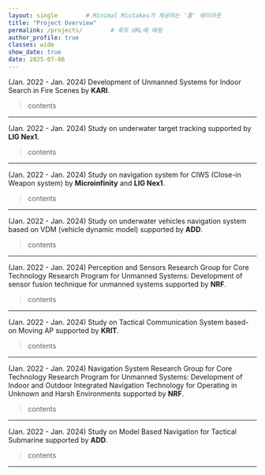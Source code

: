 ```yaml
---
layout: single        # Minimal Mistakes가 제공하는 '홈' 레이아웃
title: "Project Overview"
permalink: /projects/        # 루트 URL에 매핑
author_profile: true
classes: wide
show_date: true
date: 2025-07-06
---
```

(Jan. 2022 - Jan. 2024)
Development of Unmanned Systems for Indoor Search in Fire Scenes by **KARI**.

> contents


---
(Jan. 2022 - Jan. 2024) 
Study on underwater target tracking supported by **LIG Nex1**.

> contents


---
(Jan. 2022 - Jan. 2024) Study on navigation system for CIWS (Close-in Weapon system) by **Microinfinity** and **LIG Nex1**.

> contents


---
(Jan. 2022 - Jan. 2024) Study on underwater vehicles navigation system based on VDM (vehicle dynamic model) supported by **ADD**.

> contents


---
(Jan. 2022 - Jan. 2024) Perception and Sensors Research Group for Core Technology Research Program for Unmanned Systems: Development of sensor fusion technique for unmanned systems supported by **NRF**.

> contents


---
(Jan. 2022 - Jan. 2024) Study on Tactical Communication System based-on Moving AP supported by **KRIT**.

> contents


---
(Jan. 2022 - Jan. 2024) Navigation System Research Group for Core Technology Research Program for Unmanned Systems: Development of Indoor and Outdoor Integrated Navigation Technology for Operating in Unknown and Harsh Environments supported by **NRF**.

> contents


---
(Jan. 2022 - Jan. 2024) Study on Model Based Navigation for Tactical Submarine supported by **ADD**.

> contents

---
